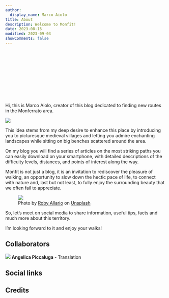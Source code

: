 ```yaml
---
author:
  display_name: Marco Aiolo
title: About
description: Welcome to Monfit!
date: 2023-08-15
modified: 2023-09-03
showComments: false
---
```


<p class="text-center"><svg class="img-fluid w-50"><use href="/img/logo_var.svg#logo"></use></svg></p>

Hi, this is Marco Aiolo,
creator of this blog dedicated to finding new routes in the Monferrato area.

<p class="text-center"><img src="https://images.unsplash.com/photo-1603415526960-f7e0328c63b1?ixlib=rb-4.0.3&ixid=M3wxMjA3fDB8MHxwaG90by1wYWdlfHx8fGVufDB8fHx8fA%3D%3D&auto=format&fit=crop&w=1170&q=80" class="img-fluid w-50 rounded"/></p>

This idea stems from my deep desire to enhance this place by introducing you to picturesque medieval villages and letting you admire enchanting landscapes while sitting on big benches scattered around the area.

On my blog you will find a series of articles on the most striking paths you can easily download on your smartphone, with detailed descriptions of the difficulty levels, distances, and points of interest along the way.

Monfit is not just a blog, it is an invitation to rediscover the pleasure of walking, an opportunity to slow down the hectic pace of life, to connect with nature and, last but not least, to fully enjoy the surrounding beauty that we often fail to appreciate.

<figure class="figure">
  <img src="https://images.unsplash.com/photo-1591543869019-6e72da9e8ea6?ixlib=rb-4.0.3&ixid=M3wxMjA3fDB8MHxwaG90by1wYWdlfHx8fGVufDB8fHx8fA%3D%3D&auto=format&fit=crop&w=1933&q=80" class="figure-img img-fluid rounded">
  <figcaption class="figure-caption">Photo by <a href="https://unsplash.com/@docagile">Roby Allario</a> on <a href="https://unsplash.com/photos/PyDjtEPkHfM">Unsplash</a></figcaption>
</figure>

So, let’s meet on social media to share information, useful tips, facts and much more about this territory.

I’m looking forward to it and enjoy your walks!



## Collaborators

<img src="https://images.unsplash.com/photo-1504600770771-fb03a6961d33?ixlib=rb-4.0.3&ixid=M3wxMjA3fDB8MHxwaG90by1wYWdlfHx8fGVufDB8fHx8fA%3D%3D&auto=format&fit=crop&w=50&q=80" class="border border-dark rounded-circle img-thumbnail"> **Angelica Piccaluga** - Translation 

## Social links

## Credits


